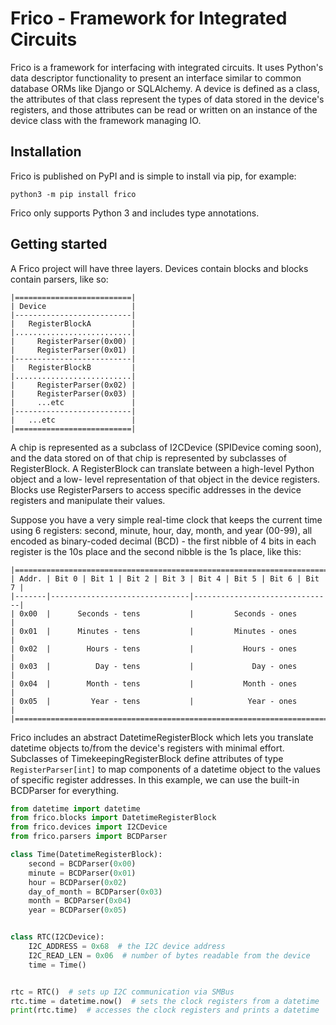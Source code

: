# Frico - Framework for Integrated Circuits

Frico is a framework for interfacing with integrated circuits. It uses Python's
data descriptor functionality to present an interface similar to common
database ORMs like Django or SQLAlchemy. A device is defined as a class, the 
attributes of that class represent the types of data stored in the device's 
registers, and those attributes can be read or written on an instance of the 
device class with the framework managing IO.

## Installation

Frico is published on PyPI and is simple to install via pip, for example:

```python3 -m pip install frico```

Frico only supports Python 3 and includes type annotations.

## Getting started

A Frico project will have three layers. Devices contain blocks and blocks 
contain parsers, like so:

```text
|==========================|
| Device                   |
|--------------------------|
|   RegisterBlockA         |
|..........................|
|     RegisterParser(0x00) |
|     RegisterParser(0x01) |
|--------------------------|
|   RegisterBlockB         |
|..........................|
|     RegisterParser(0x02) |
|     RegisterParser(0x03) |
|     ...etc               |
|--------------------------|
|   ...etc                 |
|==========================|
```

A chip is represented as a subclass of I2CDevice (SPIDevice coming soon), and
the data stored on of that chip is represented by subclasses of RegisterBlock.
A RegisterBlock can translate between a high-level Python object and a low-
level representation of that object in the device registers. Blocks use 
RegisterParsers to access specific addresses in the device registers and 
manipulate their values. 
 
Suppose you have a very simple real-time clock that keeps the current time
using 6 registers: second, minute, hour, day, month, and year (00-99), all
encoded as binary-coded decimal (BCD) - the first nibble of 4 bits in each 
register is the 10s place and the second nibble is the 1s place, like this:

```text
|=======================================================================|
| Addr. | Bit 0 | Bit 1 | Bit 2 | Bit 3 | Bit 4 | Bit 5 | Bit 6 | Bit 7 |
|-------|-------------------------------|-------------------------------|
| 0x00  |      Seconds - tens           |         Seconds - ones        |
| 0x01  |      Minutes - tens           |         Minutes - ones        |
| 0x02  |        Hours - tens           |           Hours - ones        |
| 0x03  |          Day - tens           |             Day - ones        |
| 0x04  |        Month - tens           |           Month - ones        |
| 0x05  |         Year - tens           |            Year - ones        |
|=======================================================================|
```

Frico includes an abstract DatetimeRegisterBlock which lets you translate
datetime objects to/from the device's registers with minimal effort. Subclasses
of TimekeepingRegisterBlock define attributes of type `RegisterParser[int]` to
map components of a datetime object to the values of specific register 
addresses. In this example, we can use the built-in BCDParser for everything.

```python
from datetime import datetime
from frico.blocks import DatetimeRegisterBlock
from frico.devices import I2CDevice
from frico.parsers import BCDParser

class Time(DatetimeRegisterBlock):
    second = BCDParser(0x00)
    minute = BCDParser(0x01)
    hour = BCDParser(0x02)
    day_of_month = BCDParser(0x03)
    month = BCDParser(0x04)
    year = BCDParser(0x05)


class RTC(I2CDevice):
    I2C_ADDRESS = 0x68  # the I2C device address
    I2C_READ_LEN = 0x06  # number of bytes readable from the device
    time = Time()


rtc = RTC()  # sets up I2C communication via SMBus
rtc.time = datetime.now()  # sets the clock registers from a datetime
print(rtc.time)  # accesses the clock registers and prints a datetime
```
